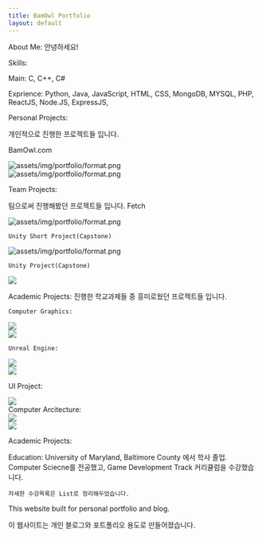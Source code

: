 ```yaml
---
title: BamOwl Portfolio
layout: default
---
```



<section class="portfolio-container">

<!--Need magnifyig on hover the image to maximize the image size regarless the other content and showed the abstract under the image.-->

About Me:
안녕하세요!

Skills:

Main: C, C++, C#

Exprience: Python, Java, JavaScript, HTML, CSS, MongoDB, MYSQL, PHP, ReactJS, Node.JS, ExpressJS, 

Personal Projects:

개인적으로 진행한 프로젝트들 입니다.

BamOwl.com
<div class="portfolioImg">
    <img src="assets/img/portfolio/img1.jpg"  alt = "assets/img/portfolio/format.png">
</div>

<div class="portfolioImg">
    <img src="assets/img/portfolio/img1.jpg"  alt = "assets/img/portfolio/format.png">
</div>


Team Projects:

팀으로써 진행해봤던 프로젝트들 입니다.
    Fetch
<div class="portfolioImg">
    <img src="assets/img/portfolio/img1.jpg"  alt = "assets/img/portfolio/format.png">
</div>

    Unity Short Project(Capstone)
<div class="portfolioImg">
    <img src="assets/img/portfolio/format.png" alt =  "assets/img/portfolio/format.png">
</div>

    Unity Project(Capstone)
<div class="portfolioImg">
    <img src="assets/img/portfolio/format.png" >
</div>

Academic Projects:
진행한 학교과제들 중 흥미로웠던 프로젝트들 입니다.

    Computer Graphics:
<div class="portfolioImg">
    <img src="assets/img/portfolio/format.png" >
</div>
<div class="portfolioImg">
    <img src="assets/img/portfolio/format.png" >
</div>

    Unreal Engine:
<div class="portfolioImg">
    <img src="assets/img/portfolio/format.png" >
</div>
<div class="portfolioImg">
    <img src="assets/img/portfolio/format.png" >
</div>

UI Project:

<div class="portfolioImg">
<img src="assets/img/portfolio/format.png" >
</div>
Computer Arcitecture:

<div class="portfolioImg">
<img src="assets/img/portfolio/format.png" >
</div>
<div class="portfolioImg">
    <img src="assets/img/portfolio/format.png" >
</div>







Academic Projects:


Education:
    University of Maryland, Baltimore County 에서 학사 졸업.
    Computer Sciecne를 전공했고, Game Development Track 커리큘럼을 수강했습니다.

    자세한 수강목록은 List로 정리해두었습니다.





</section>


<section class="introduction">
    <p>This website built for personal portfolio and blog.</p>
    <p>이 웹사이트는 개인 블로그와 포트폴리오 용도로 만들어졌습니다.</p>
</section>